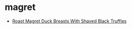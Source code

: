 # magret

 * [Roast Magret Duck Breasts With Shaved Black Truffles](../../index/r/roast-magret-duck-breasts-with-shaved-black-truffles-233930.json)

